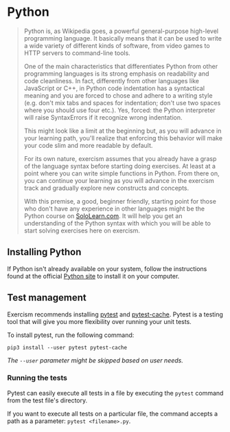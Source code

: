 # Python
>Python is, as Wikipedia goes, a powerful general-purpose high-level programming language. It basically means that it can be used to write a wide variety of different kinds of software, from video games to HTTP servers to command-line tools.
>
>One of the main characteristics that differentiates Python from other programming languages is its strong emphasis on readability and code cleanliness. In fact, differently from other languages like JavaScript or C++, in Python code indentation has a syntactical meaning and you are forced to chose and adhere to a writing style (e.g. don't mix tabs and spaces for indentation; don't use two spaces where you should use four etc.). Yes, forced: the Python interpreter will raise SyntaxErrors if it recognize wrong indentation.  
>
>This might look like a limit at the beginning but, as you will advance in your learning path, you'll realize that enforcing this behavior will make your code slim and more readable by default.  
>
>For its own nature, exercism assumes that you already have a grasp of the language syntax before starting doing exercises. At least at a point where you can write simple functions in Python. From there on, you can continue your learning as you will advance in the exercism track and gradually explore new constructs and concepts.  
>
>With this premise, a good, beginner friendly, starting point for those who don't have any experience in other languages might be the Python course on [SoloLearn.com](https://www.sololearn.com/). It will help you get an understanding of the Python syntax with which you will be able to start solving exercises here on exercism.

## Installing Python
If Python isn't already available on your system, follow the instructions found at the official [Python site](https://www.python.org/) to install it on your computer.

## Test management
Exercism recommends installing [pytest](https://pypi.org/project/pytest/) and [pytest-cache](https://pypi.org/project/pytest-cache/). Pytest is a testing tool that will give you more flexibility over running your unit tests.

To install pytest, run the following command:

```pip3 install --user pytest pytest-cache```

*The ``--user`` parameter might be skipped based on user needs.*

### Running the tests
Pytest can easily execute all tests in a file by executing the `pytest` command from the test file's directory.

If you want to execute all tests on a particular file, the command accepts a path as a parameter: `pytest <filename>.py`.
  